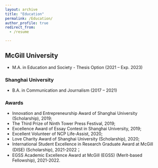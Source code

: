 ```yaml
---
layout: archive
title: "Education"
permalink: /Education/
author_profile: true
redirect_from:
  - /resume

---
```


## McGill University

- M.A. in Education and Society - Thesis Option (2021 – Exp. 2023)

### Shanghai University

- B.A. in Communication and Journalism (2017 – 2021)

### Awards

* Innovation and Entrepreneurship Award of Shanghai University (Scholarship), 2019; 
* The Third Prize of Ninth Tower Press Festival, 2019; 
* Excellence Award of Essay Contest in Shanghai University, 2019; 
* Excellent Volunteer of NCP Life-Assist, 2020; 
* Love Charity Award of Shanghai University (Scholarship), 2020; 
* International Student Excellence in Research Graduate Award at McGill (DISE) (Scholarship), 2021-2022；
* EGSS Academic Excellence Award at McGill (EGSS) (Merit-based Fellowship), 2021-2022.

